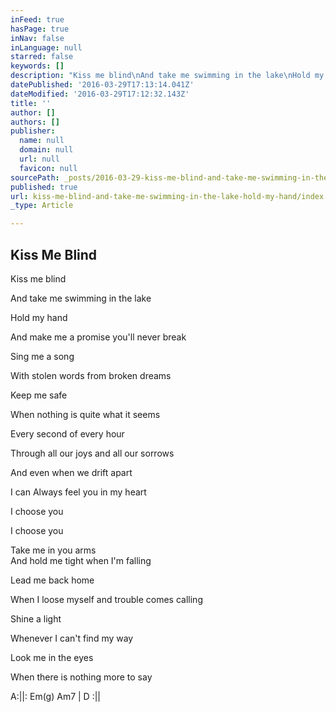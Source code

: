 ```yaml
---
inFeed: true
hasPage: true
inNav: false
inLanguage: null
starred: false
keywords: []
description: "Kiss me blind\nAnd take me swimming in the lake\nHold my hand\nAnd make me a promise you’ll never break\nSing me a song\nWith stolen words from broken dreams\nKeep me safe\nWhen nothing is quite what it seems\_"
datePublished: '2016-03-29T17:13:14.041Z'
dateModified: '2016-03-29T17:12:32.143Z'
title: ''
author: []
authors: []
publisher:
  name: null
  domain: null
  url: null
  favicon: null
sourcePath: _posts/2016-03-29-kiss-me-blind-and-take-me-swimming-in-the-lake-hold-my-hand.md
published: true
url: kiss-me-blind-and-take-me-swimming-in-the-lake-hold-my-hand/index.html
_type: Article

---
```

## Kiss Me Blind

Kiss me blind
  
And take me swimming in the lake
  
Hold my hand
  
And make me a promise you'll never break
  
Sing me a song
  
With stolen words from broken dreams
  
Keep me safe
  
When nothing is quite what it seems 

Every second of every hour
  
Through all our joys and all our sorrows
  
And even when we drift apart
  
I can Always feel you in my heart
  
I choose you
  
I choose you 

Take me in you arms   
And hold me tight when I'm falling
  
Lead me back home
  
When I loose myself and trouble comes calling
  
Shine a light
  
Whenever I can't find my way
  
Look me in the eyes
  
When there is nothing more to say 

A:||: Em(g) Am7 | D :||